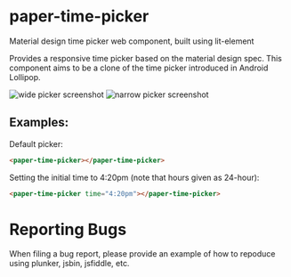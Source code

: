# paper-time-picker
Material design time picker web component, built using lit-element

Provides a responsive time picker based on the material design spec. This
component aims to be a clone of the time picker introduced in Android Lollipop.

![wide picker screenshot][wide] ![narrow picker screenshot][narrow]

## Examples:

Default picker:

```html
<paper-time-picker></paper-time-picker>
```

Setting the initial time to 4:20pm (note that hours given as 24-hour):

```html
<paper-time-picker time="4:20pm"></paper-time-picker>
```

# Reporting Bugs

When filing a bug report, please provide an example of how to repoduce using
plunker, jsbin, jsfiddle, etc.

[wide]: http://i.imgur.com/kosRJrF.png
[narrow]: http://i.imgur.com/s3honuG.png